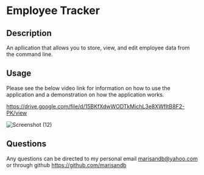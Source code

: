 # Employee Tracker

## Description
An apllication that allows you to store, view, and edit employee data from the command line.

## Usage
Please see the below video link for information on how to use the application and a demonstration on how the application works.

https://drive.google.com/file/d/15BKfXdwWODTkMichL3e8XWfItB8F2-PK/view

![Screenshot (12)](https://user-images.githubusercontent.com/81273956/130555414-6fb1d42a-cb3d-49af-9728-c582fe238e2c.png)

## Questions
Any questions can be directed to my personal email marisandb@yahoo.com or through github https://github.com/marisandb
